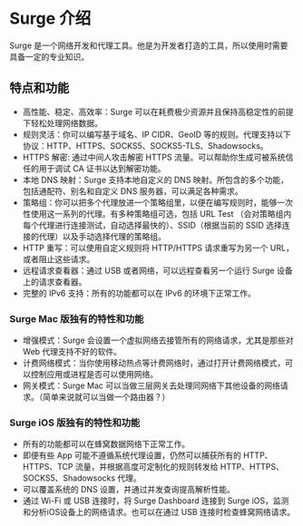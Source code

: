 # Surge 介绍

Surge 是一个网络开发和代理工具。他是为开发者打造的工具，所以使用时需要具备一定的专业知识。

## 特点和功能

* 高性能、稳定、高效率：Surge 可以在耗费极少资源并且保持高稳定性的前提下轻松处理网络数据。
* 规则灵活：你可以编写基于域名、IP CIDR、GeoID 等的规则。代理支持以下协议：HTTP、HTTPS、SOCKS5、SOCKS5-TLS、Shadowsocks。
* HTTPS 解密: 通过中间人攻击解密 HTTPS 流量。可以帮助你生成可被系统信任的用于调试 CA 证书以达到解密功能。
* 本地 DNS 映射：Surge 支持本地自定义的 DNS 映射。所包含的多个功能，包括通配符、别名和自定义 DNS 服务器，可以满足各种需求。
* 策略组：你可以把多个代理放进一个策略组里，以便在编写规则时，能够一次性使用这一系列的代理。有多种策略组可选，包括 URL Test （会对策略组内每个代理进行连接测试，自动选择最快的）、SSID（根据当前的 SSID 选择连接的代理）以及手动选择代理的策略组。
* HTTP 重写：可以使用自定义规则将 HTTP/HTTPS 请求重写为另一个 URL，或者阻止这些请求。
* 远程请求查看器：通过 USB 或者网络，可以远程查看另一个运行 Surge 设备上的请求查看器。
* 完整的 IPv6 支持：所有的功能都可以在 IPv6 的环境下正常工作。

### **Surge Mac 版独有的特性和功能**

* 增强模式：Surge 会设置一个虚拟网络去接管所有的网络请求，尤其是那些对 Web 代理支持不好的软件。
* 计费网络模式：当你使用移动热点等计费网络时，通过打开计费网络模式，可以控制应用或进程是否可以使用网络。
* 网关模式：Surge Mac 可以当做三层网关去处理同网络下其他设备的网络请求。（简单来说就可以当做一个路由器？）

### **Surge iOS 版独有的特性和功能**

* 所有的功能都可以在蜂窝数据网络下正常工作。
* 即便有些 App 可能不遵循系统代理设置，仍然可以捕获所有的 HTTP、HTTPS、TCP 流量，并根据高度可定制化的规则转发给 HTTP、HTTPS、SOCKS5、Shadowsocks 代理。
* 可以覆盖系统的 DNS 设置，并通过并发查询提高解析性能。
* 通过 Wi-Fi 或 USB 连接时，将 Surge Dashboard 连接到 Surge iOS，监测和分析iOS设备上的网络请求。也可以在通过 USB 连接时检查蜂窝网络请求。

